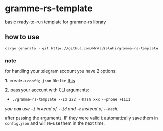 # gramme-rs-template
basic ready-to-run template for gramme-rs library 


## how to use


`cargo generate --git https://github.com/MrAliSalehi/gramme-rs-template`

### note

for handling your telegram account you have 2 options:

**1.** create a `config.json` file like [this](/config.json)

**2.** pass your account with CLI arguments:

- `./gramme-rs-template --id 222 --hash xxx --phone +1111`

*you can use `-i` instead of `--id` and `-h` instead of `--hash`.*

after passing the arguments, IF they were valid it automatically save them 
in `config.json` and will re-use them in the next time.



